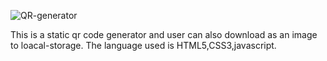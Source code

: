
![QR-generator](https://user-images.githubusercontent.com/96945534/150472600-1e027ba1-2658-424c-ac38-ceff32fa7dbe.png)

This is a static qr code generator and user can also download as an image to loacal-storage.
The language used is HTML5,CSS3,javascript.
